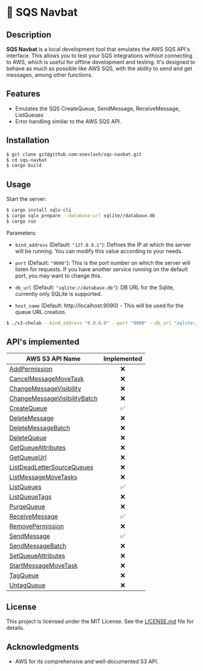 # 🔄 SQS Navbat

## Description

**SQS Navbat** is a local development tool that emulates the AWS SQS API's interface. This allows you to test your SQS integrations without connecting to AWS, which is useful for offline development and testing. It's designed to behave as much as possible like AWS SQS, with the ability to send and get messages, among other functions.

## Features

- Emulates the SQS CreateQueue, SendMessage, ReceiveMessage, ListQueues
- Error handling similar to the AWS SQS API.

## Installation

```bash
$ git clone git@github.com:oneslash/sqs-navbat.git
$ cd sqs-navbat
$ cargo build
```

## Usage

Start the server:

```bash
$ cargo install sqlx-cli
$ cargo sqlx prepare --database-url sqlite//database.db
$ cargo run
```

Parameters:

- `bind_address` (Default: `"127.0.0.1"`): Defines the IP at which the server will be running. You can modify this value according to your needs.

- `port` (Default: `"9090"`): This is the port number on which the server will listen for requests. If you have another service running on the default port, you may want to change this.
- `db_url` (Default: `"sqlite://database.db"`): DB URL for the Sqlite, currently only SQLite is supported.
- `host_name` (Default: http://localhost:9090) - This will be used for the queue URL creation.

```bash
$ ./s3-chelak --bind_address "0.0.0.0" --port "9090" --db_url "sqlite://database.db" 
```

## API's implemented

| AWS S3 API Name                                              |    Implemented     |
| ------------------------------------------------------------ | :----------------: |
| [AddPermission](https://docs.aws.amazon.com/AWSSimpleQueueService/latest/APIReference/API_AddPermission.html) |        :x:         |
| [CancelMessageMoveTask](https://docs.aws.amazon.com/AWSSimpleQueueService/latest/APIReference/API_CancelMessageMoveTask.html) |        :x:         |
| [ChangeMessageVisibility](https://docs.aws.amazon.com/AWSSimpleQueueService/latest/APIReference/API_ChangeMessageVisibility.html) |        :x:         |
| [ChangeMessageVisibilityBatch](https://docs.aws.amazon.com/AWSSimpleQueueService/latest/APIReference/API_ChangeMessageVisibilityBatch.html) |        :x:         |
| [CreateQueue](https://docs.aws.amazon.com/AWSSimpleQueueService/latest/APIReference/API_CreateQueue.html) | :white_check_mark: |
| [DeleteMessage](https://docs.aws.amazon.com/AWSSimpleQueueService/latest/APIReference/API_DeleteMessage.html) |        :x:         |
| [DeleteMessageBatch](https://docs.aws.amazon.com/AWSSimpleQueueService/latest/APIReference/API_DeleteMessageBatch.html) |        :x:         |
| [DeleteQueue](https://docs.aws.amazon.com/AWSSimpleQueueService/latest/APIReference/API_DeleteQueue.html) |        :x:         |
| [GetQueueAttributes](https://docs.aws.amazon.com/AWSSimpleQueueService/latest/APIReference/API_GetQueueAttributes.html) |        :x:         |
| [GetQueueUrl](https://docs.aws.amazon.com/AWSSimpleQueueService/latest/APIReference/API_GetQueueUrl.html) |        :x:         |
| [ListDeadLetterSourceQueues](https://docs.aws.amazon.com/AWSSimpleQueueService/latest/APIReference/API_ListDeadLetterSourceQueues.html) |        :x:         |
| [ListMessageMoveTasks](https://docs.aws.amazon.com/AWSSimpleQueueService/latest/APIReference/API_ListMessageMoveTasks.html) |        :x:         |
| [ListQueues](https://docs.aws.amazon.com/AWSSimpleQueueService/latest/APIReference/API_ListQueues.html) | :white_check_mark: |
| [ListQueueTags](https://docs.aws.amazon.com/AWSSimpleQueueService/latest/APIReference/API_ListQueueTags.html) |        :x:         |
| [PurgeQueue](https://docs.aws.amazon.com/AWSSimpleQueueService/latest/APIReference/API_PurgeQueue.html) |        :x:         |
| [ReceiveMessage](https://docs.aws.amazon.com/AWSSimpleQueueService/latest/APIReference/API_ReceiveMessage.html) | :white_check_mark: |
| [RemovePermission](https://docs.aws.amazon.com/AWSSimpleQueueService/latest/APIReference/API_RemovePermission.html) |        :x:         |
| [SendMessage](https://docs.aws.amazon.com/AWSSimpleQueueService/latest/APIReference/API_SendMessage.html) | :white_check_mark: |
| [SendMessageBatch](https://docs.aws.amazon.com/AWSSimpleQueueService/latest/APIReference/API_SendMessageBatch.html) |        :x:         |
| [SetQueueAttributes](https://docs.aws.amazon.com/AWSSimpleQueueService/latest/APIReference/API_SetQueueAttributes.html) |        :x:         |
| [StartMessageMoveTask](https://docs.aws.amazon.com/AWSSimpleQueueService/latest/APIReference/API_StartMessageMoveTask.html) |        :x:         |
| [TagQueue](https://docs.aws.amazon.com/AWSSimpleQueueService/latest/APIReference/API_TagQueue.html) |        :x:         |
| [UntagQueue](https://docs.aws.amazon.com/AWSSimpleQueueService/latest/APIReference/API_UntagQueue.html) |        :x:         |

## License

This project is licensed under the MIT License. See the [LICENSE.md](https://chat.openai.com/LICENSE.md) file for details.

## Acknowledgments

- AWS for its comprehensive and well-documented S3 API.